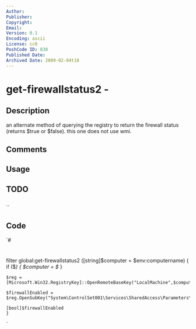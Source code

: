 ```yaml
---
Author: 
Publisher: 
Copyright: 
Email: 
Version: 0.1
Encoding: ascii
License: cc0
PoshCode ID: 838
Published Date: 
Archived Date: 2009-02-04t18
---
```


# get-firewallstatus2 - 

## Description

an alternate method of querying the registry to return the firewall status (returns $true or $false). this one does not use wmi.

## Comments



## Usage



## TODO



## 

``

## Code

`#
 #
 filter global:get-firewallstatus2 ([string]$computer = $env:computername)
 	{
 	if ($_) { $computer = $_ }
 
 	$reg = [Microsoft.Win32.RegistryKey]::OpenRemoteBaseKey("LocalMachine",$computer)
 
 	$firewallEnabled = $reg.OpenSubKey("System\ControlSet001\Services\SharedAccess\Parameters\FirewallPolicy\DomainProfile").GetValue("EnableFirewall")
 
 	[bool]$firewallEnabled
 	}
`

